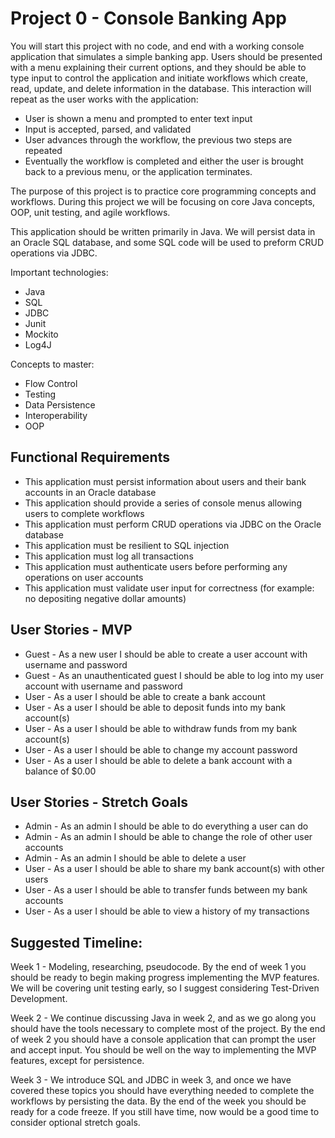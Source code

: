 # Project 0 - Console Banking App
You will start this project with no code, and end with a working console application that simulates a simple banking app. Users should be presented with a menu explaining their current options, and they should be able to type input to control the application and initiate workflows which create, read, update, and delete information in the database. This interaction will repeat as the user works with the application:
 - User is shown a menu and prompted to enter text input
 - Input is accepted, parsed, and validated
 - User advances through the workflow, the previous two steps are repeated
 - Eventually the workflow is completed and either the user is brought back to a previous menu, or the application terminates.

The purpose of this project is to practice core programming concepts and workflows. During this project we will be focusing on core Java concepts, OOP, unit testing, and agile workflows.

This application should be written primarily in Java. We will persist data in an Oracle SQL database, and some SQL code will be used to preform CRUD operations via JDBC.

Important technologies:
 - Java 
 - SQL 
 - JDBC 
 - Junit
 - Mockito
 - Log4J

Concepts to master:
 - Flow Control
 - Testing
 - Data Persistence
 - Interoperability
 - OOP

## Functional Requirements
 - This application must persist information about users and their bank accounts in an Oracle database
 - This application should provide a series of console menus allowing users to complete workflows
 - This application must perform CRUD operations via JDBC on the Oracle database
 - This application must be resilient to SQL injection
 - This application must log all transactions
 - This application must authenticate users before performing any operations on user accounts
 - This application must validate user input for correctness (for example: no depositing negative dollar amounts)

## User Stories - MVP
 - Guest - As a new user I should be able to create a user account with username and password
 - Guest - As an unauthenticated guest I should be able to log into my user account with username and password
 - User - As a user I should be able to create a bank account
 - User - As a user I should be able to deposit funds into my bank account(s)
 - User - As a user I should be able to withdraw funds from my bank account(s)
 - User - As a user I should be able to change my account password
 - User - As a user I should be able to delete a bank account with a balance of $0.00
 
## User Stories - Stretch Goals
 - Admin - As an admin I should be able to do everything a user can do
 - Admin - As an admin I should be able to change the role of other user accounts
 - Admin - As an admin I should be able to delete a user
 - User - As a user I should be able to share my bank account(s) with other users
 - User - As a user I should be able to transfer funds between my bank accounts
 - User - As a user I should be able to view a history of my transactions

## Suggested Timeline:

Week 1 - Modeling, researching, pseudocode. By the end of week 1 you should be ready to begin making progress implementing the MVP features. We will be covering unit testing early, so I suggest considering Test-Driven Development.

Week 2 -  We continue discussing Java in week 2, and as we go along you should have the tools necessary to complete most of the project. By the end of week 2 you should have a console application that can prompt the user and accept input. You should be well on the way to implementing the MVP features, except for persistence.

Week 3 - We introduce SQL and JDBC in week 3, and once we have covered these topics you should have everything needed to complete the workflows by persisting the data. By the end of the week you should be ready for a code freeze. If you still have time, now would be a good time to consider optional stretch goals.
